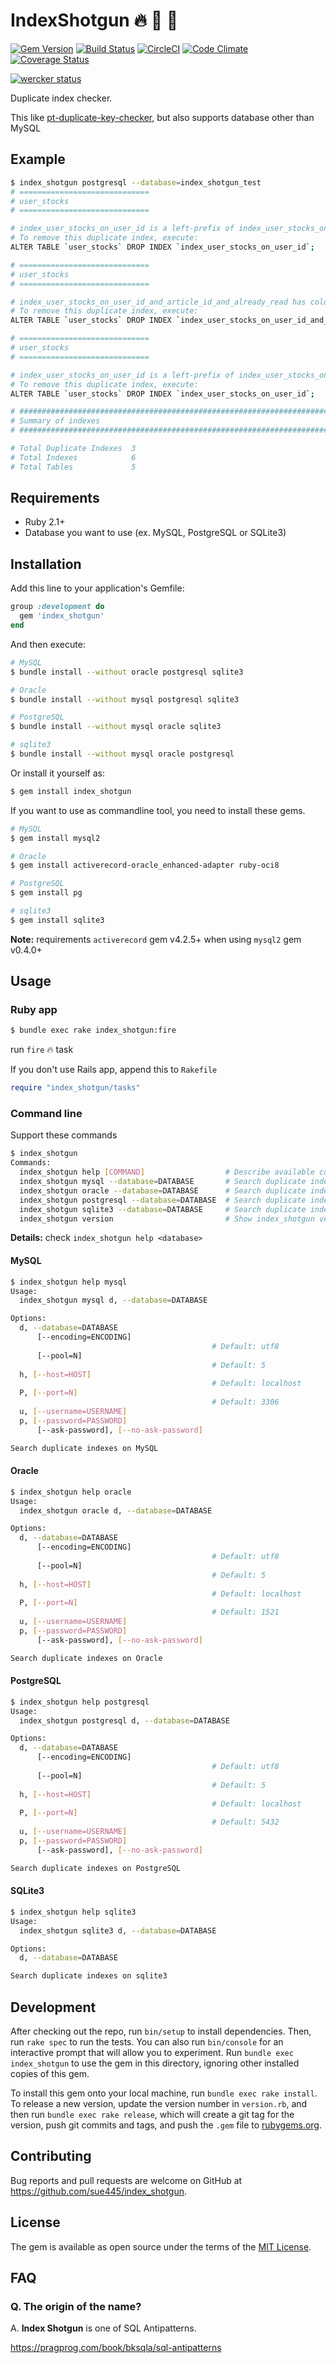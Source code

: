 # IndexShotgun :fire: :gun: :cop:
[![Gem Version](https://badge.fury.io/rb/index_shotgun.svg)](http://badge.fury.io/rb/index_shotgun)
[![Build Status](https://travis-ci.org/sue445/index_shotgun.svg?branch=master)](https://travis-ci.org/sue445/index_shotgun)
[![CircleCI](https://circleci.com/gh/sue445/index_shotgun/tree/master.svg?style=svg)](https://circleci.com/gh/sue445/index_shotgun/tree/master)
[![Code Climate](https://codeclimate.com/github/sue445/index_shotgun/badges/gpa.svg)](https://codeclimate.com/github/sue445/index_shotgun)
[![Coverage Status](https://coveralls.io/repos/sue445/index_shotgun/badge.svg?branch=master&service=github)](https://coveralls.io/github/sue445/index_shotgun?branch=master)

[![wercker status](https://app.wercker.com/status/1af95c0c5debe57562ec3036c849f80d/m/master "wercker status")](https://app.wercker.com/project/bykey/1af95c0c5debe57562ec3036c849f80d)

Duplicate index checker.

This like [pt-duplicate-key-checker](https://www.percona.com/doc/percona-toolkit/2.1/pt-duplicate-key-checker.html), but also supports database other than MySQL

## Example
```sh
$ index_shotgun postgresql --database=index_shotgun_test
# =============================
# user_stocks
# =============================

# index_user_stocks_on_user_id is a left-prefix of index_user_stocks_on_user_id_and_article_id
# To remove this duplicate index, execute:
ALTER TABLE `user_stocks` DROP INDEX `index_user_stocks_on_user_id`;

# =============================
# user_stocks
# =============================

# index_user_stocks_on_user_id_and_article_id_and_already_read has column(s) on the right side of unique index (index_user_stocks_on_user_id_and_article_id). You can drop if low cardinality
# To remove this duplicate index, execute:
ALTER TABLE `user_stocks` DROP INDEX `index_user_stocks_on_user_id_and_article_id_and_already_read`;

# =============================
# user_stocks
# =============================

# index_user_stocks_on_user_id is a left-prefix of index_user_stocks_on_user_id_and_article_id_and_already_read
# To remove this duplicate index, execute:
ALTER TABLE `user_stocks` DROP INDEX `index_user_stocks_on_user_id`;

# ########################################################################
# Summary of indexes
# ########################################################################

# Total Duplicate Indexes  3
# Total Indexes            6
# Total Tables             5
```

## Requirements
* Ruby 2.1+
* Database you want to use (ex. MySQL, PostgreSQL or SQLite3)

## Installation

Add this line to your application's Gemfile:

```ruby
group :development do
  gem 'index_shotgun'
end
```

And then execute:

```sh
# MySQL
$ bundle install --without oracle postgresql sqlite3

# Oracle
$ bundle install --without mysql postgresql sqlite3

# PostgreSQL
$ bundle install --without mysql oracle sqlite3

# sqlite3
$ bundle install --without mysql oracle postgresql
```

Or install it yourself as:

```sh
$ gem install index_shotgun
```

If you want to use as commandline tool, you need to install these gems.

```sh
# MySQL
$ gem install mysql2

# Oracle
$ gem install activerecord-oracle_enhanced-adapter ruby-oci8

# PostgreSQL
$ gem install pg

# sqlite3
$ gem install sqlite3
```

**Note:** requirements `activerecord` gem v4.2.5+ when using `mysql2` gem v0.4.0+

## Usage
### Ruby app

```sh
$ bundle exec rake index_shotgun:fire
```

run `fire` :fire: task

If you don't use Rails app, append this to `Rakefile`

```ruby
require "index_shotgun/tasks"
```

### Command line
Support these commands

```sh
$ index_shotgun
Commands:
  index_shotgun help [COMMAND]                  # Describe available commands or one specific command
  index_shotgun mysql --database=DATABASE       # Search duplicate indexes on MySQL
  index_shotgun oracle --database=DATABASE      # Search duplicate indexes on Oracle
  index_shotgun postgresql --database=DATABASE  # Search duplicate indexes on PostgreSQL
  index_shotgun sqlite3 --database=DATABASE     # Search duplicate indexes on sqlite3
  index_shotgun version                         # Show index_shotgun version
```

**Details:** check `index_shotgun help <database>`

#### MySQL
```sh
$ index_shotgun help mysql
Usage:
  index_shotgun mysql d, --database=DATABASE

Options:
  d, --database=DATABASE
      [--encoding=ENCODING]
                                             # Default: utf8
      [--pool=N]
                                             # Default: 5
  h, [--host=HOST]
                                             # Default: localhost
  P, [--port=N]
                                             # Default: 3306
  u, [--username=USERNAME]
  p, [--password=PASSWORD]
      [--ask-password], [--no-ask-password]

Search duplicate indexes on MySQL
```

#### Oracle
```sh
$ index_shotgun help oracle
Usage:
  index_shotgun oracle d, --database=DATABASE

Options:
  d, --database=DATABASE
      [--encoding=ENCODING]
                                             # Default: utf8
      [--pool=N]
                                             # Default: 5
  h, [--host=HOST]
                                             # Default: localhost
  P, [--port=N]
                                             # Default: 1521
  u, [--username=USERNAME]
  p, [--password=PASSWORD]
      [--ask-password], [--no-ask-password]

Search duplicate indexes on Oracle
```

#### PostgreSQL
```sh
$ index_shotgun help postgresql
Usage:
  index_shotgun postgresql d, --database=DATABASE

Options:
  d, --database=DATABASE
      [--encoding=ENCODING]
                                             # Default: utf8
      [--pool=N]
                                             # Default: 5
  h, [--host=HOST]
                                             # Default: localhost
  P, [--port=N]
                                             # Default: 5432
  u, [--username=USERNAME]
  p, [--password=PASSWORD]
      [--ask-password], [--no-ask-password]

Search duplicate indexes on PostgreSQL
```

#### SQLite3
```sh
$ index_shotgun help sqlite3
Usage:
  index_shotgun sqlite3 d, --database=DATABASE

Options:
  d, --database=DATABASE

Search duplicate indexes on sqlite3
```

## Development

After checking out the repo, run `bin/setup` to install dependencies. Then, run `rake spec` to run the tests. You can also run `bin/console` for an interactive prompt that will allow you to experiment. Run `bundle exec index_shotgun` to use the gem in this directory, ignoring other installed copies of this gem.

To install this gem onto your local machine, run `bundle exec rake install`. To release a new version, update the version number in `version.rb`, and then run `bundle exec rake release`, which will create a git tag for the version, push git commits and tags, and push the `.gem` file to [rubygems.org](https://rubygems.org).

## Contributing

Bug reports and pull requests are welcome on GitHub at https://github.com/sue445/index_shotgun.


## License

The gem is available as open source under the terms of the [MIT License](http://opensource.org/licenses/MIT).

## FAQ
### Q. The origin of the name?
A. **Index Shotgun** is one of SQL Antipatterns.

https://pragprog.com/book/bksqla/sql-antipatterns
